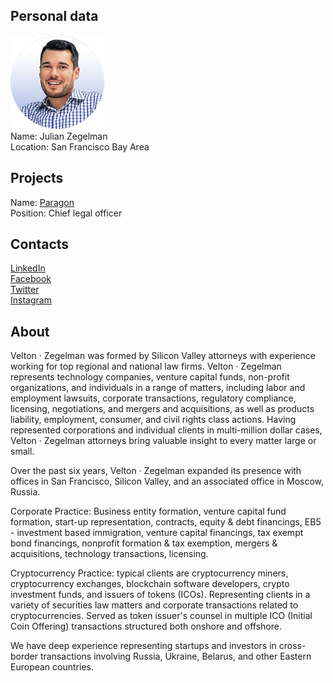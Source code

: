 ## Personal data
![ photo](../people/photo/julian_zegelman.png)  
Name: Julian Zegelman  
Location: San Francisco Bay Area  
## Projects 
Name: [Paragon](../projects/paragon.md)  
Position: Chief legal officer
## Contacts
[LinkedIn](https://www.linkedin.com/in/jzegelman/)   
[Facebook](https://www.facebook.com/jzegelman)   
[Twitter](https://twitter.com/jzegelman)   
[Instagram](https://www.instagram.com/jzegelman/)  

## About
Velton · Zegelman was formed by Silicon Valley attorneys with experience working for top regional and national law firms. Velton · Zegelman represents technology companies, venture capital funds, non-profit organizations, and individuals in a range of matters, including labor and employment lawsuits, corporate transactions, regulatory compliance, licensing, negotiations, and mergers and acquisitions, as well as products liability, employment, consumer, and civil rights class actions. Having represented corporations and individual clients in multi-million dollar cases, Velton · Zegelman attorneys bring valuable insight to every matter large or small. 

Over the past six years, Velton · Zegelman expanded its presence with offices in San Francisco, Silicon Valley, and an associated office in Moscow, Russia. 

Corporate Practice: Business entity formation, venture capital fund formation, start-up representation, contracts, equity & debt financings, EB5 - investment based immigration, venture capital financings, tax exempt bond financings, nonprofit formation & tax exemption, mergers & acquisitions, technology transactions, licensing.

Cryptocurrency Practice: typical clients are cryptocurrency miners, cryptocurrency exchanges, blockchain software developers, crypto investment funds, and issuers of tokens (ICOs). Representing clients in a variety of securities law matters and corporate transactions related to cryptocurrencies. Served as token issuer's counsel in multiple ICO (Initial Coin Offering) transactions structured both onshore and offshore. 

We have deep experience representing startups and investors in cross-border transactions involving Russia, Ukraine, Belarus, and other Eastern European countries.